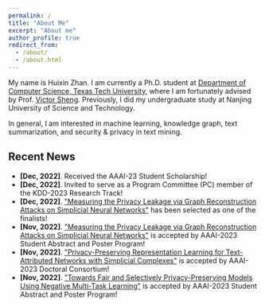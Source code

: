 ```yaml
---
permalink: /
title: "About Me"
excerpt: "About me"
author_profile: true
redirect_from: 
  - /about/
  - /about.html
---
```


My name is Huixin Zhan. I am currently a Ph.D. student at [Department of Computer Science, Texas Tech University](https://www.depts.ttu.edu/cs/), where I am fortunately advised by Prof. [Victor Sheng](https://www.depts.ttu.edu/cs/faculty/victor_sheng/index.php). Previously, I did my undergraduate study at Nanjing University of Science and Technology. 

In general, I am interested in machine learning, knowledge graph, text summarization, and security & privacy in text mining.

## <i class="fa fa-fw fa-rss "></i> Recent News ##

<ul style="width: auto; height: 300px; overflow: auto">

  <li> <b>[Dec, 2022]</b>. Received the AAAI-23 Student Scholarship!</li>

  <li> <b>[Dec, 2022]</b>. Invited to serve as a Program Committee (PC) member of the KDD-2023 Research Track!</li>
  
  <li> <b>[Dec, 2022]</b>. <a href="https://huixin-zhan.github.io//publications/">"Measuring the Privacy Leakage via Graph Reconstruction Attacks on Simplicial Neural Networks"</a> has been selected as one of the finalists!</li>

  <li> <b>[Nov, 2022]</b>. <a href="https://huixin-zhan.github.io//publications/">"Measuring the Privacy Leakage via Graph Reconstruction Attacks on Simplicial Neural Networks"</a> is accepted by AAAI-2023 Student Abstract and Poster Program!</li>

  <li> <b>[Nov, 2022]</b>.  <a href="https://huixin-zhan.github.io//publications/">"Privacy-Preserving Representation Learning for Text-Attributed Networks with Simplicial Complexes"</a> is accepted by AAAI-2023 Doctoral Consortium!</li>

  <li> <b>[Nov, 2022]</b>.  <a href="https://huixin-zhan.github.io//publications/">"Towards Fair and Selectively Privacy-Preserving Models Using Negative Multi-Task Learning"</a> is accepted by AAAI-2023 Student Abstract and Poster Program!</li>
  
</ul>


